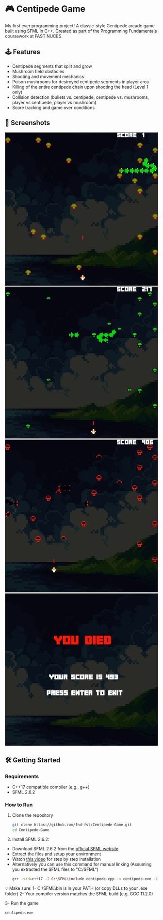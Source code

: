 # 🎮 Centipede Game

My first ever programming project! A classic-style Centipede arcade game built using SFML in C++. Created as part of the Programming Fundamentals coursework at FAST NUCES.

## 🕹️ Features

- Centipede segments that split and grow
- Mushroom field obstacles
- Shooting and movement mechanics
- Poison mushrooms for destroyed centipede segments in player area
- Killing of the entire centipede chain upon shooting the head (Level 1 only)
- Collision detection (bullets vs. centipede, centipede vs. mushrooms, player vs centipede, player vs mushroom)
- Score tracking and game over conditions

## 📸 Screenshots
![Gameplay](images/Level_1.png)
![Gameplay](images/Level_2.png)
![Gameplay](images/Level_3.png)
![Gameplay](images/You_died.png)

## 🛠️ Getting Started
### Requirements
- C++17 compatible compiler (e.g., g++)
- SFML 2.6.2

### How to Run
1. Clone the repository  
   ```bash
   git clone https://github.com/fhd-fsl/Centipede-Game.git
   cd Centipede-Game
   
2. Install SFML 2.6.2:
- Download SFML 2.6.2 from the [official SFML website](https://www.sfml-dev.org/download/sfml/2.6.2/)
- Extract the files and setup your environment
- Watch [this video](https://www.youtube.com/watch?v=lFzpkvrscs4) for step by step installation
- Alternatively you can use this command for manual linking (Assuming you extracted the SFML files to "C:/SFML")
  ```bash
  g++ -std=c++17 -I C:\SFML\include centipede.cpp -o centipede.exe -L C:\SFML\lib -lsfml-graphics -lsfml-window -lsfml-system -lsfml-audio
  ```

💡 Make sure:
1- C:\SFML\bin is in your PATH (or copy DLLs to your .exe folder)
2- Your compiler version matches the SFML build (e.g. GCC 11.2.0)

3- Run the game
  ```bash
  centipede.exe
  ```
